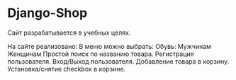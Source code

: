 # Django-Shop

Сайт разрабатывается в учебных целях.

На сайте реализовано:
    В меню можно выбрать:
                Обувь:
                    Мужчинам
                    Женщинам
    Простой поиск по названию товара.
    Регистрация пользователя.
    Вход/Выход пользователя.
    Добавление товара в корзину.
    Установка/снятие checkbox в корзине.